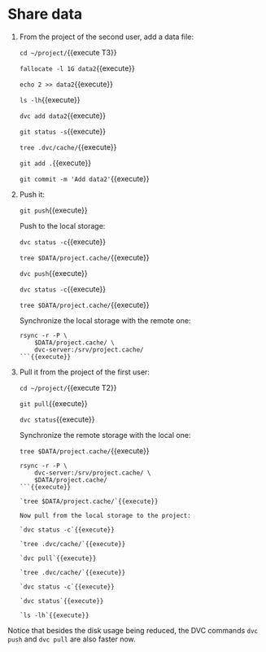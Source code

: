 # Share data

1. From the project of the second user, add a data file:

   `cd ~/project/`{{execute T3}}

   `fallocate -l 1G data2`{{execute}}
   
   `echo 2 >> data2`{{execute}}
   
   `ls -lh`{{execute}}
   
   `dvc add data2`{{execute}}
   
   `git status -s`{{execute}}
   
   `tree .dvc/cache/`{{execute}}
   
   `git add .`{{execute}}
   
   `git commit -m 'Add data2'`{{execute}}
   
2. Push it:
   
   `git push`{{execute}}
   
   Push to the local storage:

   `dvc status -c`{{execute}}
   
   `tree $DATA/project.cache/`{{execute}}
   
   `dvc push`{{execute}}
   
   `dvc status -c`{{execute}}

   `tree $DATA/project.cache/`{{execute}}
   
   Synchronize the local storage with the remote one:

   ```
   rsync -r -P \
       $DATA/project.cache/ \
       dvc-server:/srv/project.cache/
   ```{{execute}}

3. Pull it from the project of the first user:

   `cd ~/project/`{{execute T2}}
   
   `git pull`{{execute}}
   
   `dvc status`{{execute}}
   
   Synchronize the remote storage with the local one:
   
   `tree $DATA/project.cache/`{{execute}}
   
   ```
   rsync -r -P \
       dvc-server:/srv/project.cache/ \
       $DATA/project.cache/
   ```{{execute}}

   `tree $DATA/project.cache/`{{execute}}
   
   Now pull from the local storage to the project:
   
   `dvc status -c`{{execute}}
   
   `tree .dvc/cache/`{{execute}}
   
   `dvc pull`{{execute}}
   
   `tree .dvc/cache/`{{execute}}
   
   `dvc status -c`{{execute}}
   
   `dvc status`{{execute}}
   
   `ls -lh`{{execute}}

Notice that besides the disk usage being reduced, the DVC commands
`dvc push` and `dvc pull` are also faster now.
